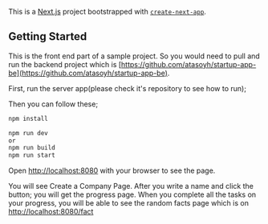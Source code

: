 This is a [Next.js](https://nextjs.org/) project bootstrapped with [`create-next-app`](https://github.com/vercel/next.js/tree/canary/packages/create-next-app).

## Getting Started

This is the front end part of a sample project. So you would need to pull and run the backend project which is [https://github.com/atasoyh/startup-app-be](https://github.com/atasoyh/startup-app-be).
 
First, run the server app(please check it's repository to see how to run);

Then you can follow these;
```bash
npm install

npm run dev
or
npm run build
npm run start
```

Open [http://localhost:8080](http://localhost:8080) with your browser to see the page.

You will see Create a Company Page. After you write a name and click the button; you will get the progress page. 
When you complete all the tasks on your progress, you will be able to see the random facts page which is on [http://localhost:8080/fact](http://localhost:8080/fact)
